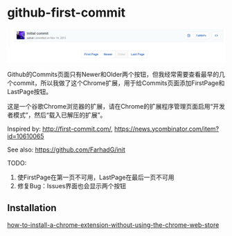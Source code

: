 # github-first-commit


![screenshot](screenshots/buttons.png)

<p>
  Github的Commits页面只有Newer和Older两个按钮，但我经常需要查看最早的几个commit，所以我做了这个Chrome扩展，用于给Commits页面添加FirstPage和LastPage按钮。
</p>
<p>
  这是一个谷歌Chrome浏览器的扩展，请在Chrome的扩展程序管理页面启用“开发者模式”，然后“载入已解压的扩展”。
</p>

<p>
Inspired by: <a href='http://first-commit.com/'>http://first-commit.com/</a>, <a href='https://news.ycombinator.com/item?id=10610065'>https://news.ycombinator.com/item?id=10610065</a>
</p>
<p>
See also: <a href='https://github.com/FarhadG/init'>https://github.com/FarhadG/init</a>
</p>

<p>TODO:
<ol>
<li>使FirstPage在第一页不可用，LastPage在最后一页不可用</li>
<li>修复Bug：Issues界面也会显示两个按钮</li>
</ol>
</p>


## Installation

[how-to-install-a-chrome-extension-without-using-the-chrome-web-store](https://blog.hunter.io/how-to-install-a-chrome-extension-without-using-the-chrome-web-store-31902c780034)
